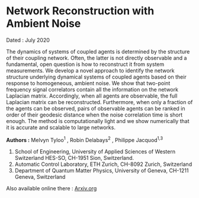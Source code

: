 # Network Reconstruction with Ambient Noise 

Dated : July 2020 

The dynamics of systems of coupled agents is determined by the structure of their coupling network. Often, the latter is not directly observable and a fundamental, open question is how to reconstruct it from system measurements. We develop a novel approach to identify the network structure underlying dynamical systems of coupled agents based on their response to homogeneous, ambient noise. We show that two-point frequency signal correlators contain all the information on the network Laplacian matrix. Accordingly, when all agents are observable, the full Laplacian matrix can be reconstructed. Furthermore, when only a fraction of the agents can be observed, pairs of observable agents can be ranked in order of their geodesic distance when the noise correlation time is short enough. The method is computationally light and we show numerically that it is accurate and scalable to large networks. 

**Authors :** Melvyn Tyloo<sup>1</sup> , Robin Delabays<sup>2</sup> , Philippe Jacquod<sup>1,3</sup> 

1) School of Engineering, University of Applied Sciences of Western Switzerland HES-SO, CH-1951 Sion, Switzerland.
2) Automatic Control Laboratory, ETH Zurich, CH-8092 Zurich, Switzerland
3) Department of Quantum Matter Physics, University of Geneva, CH-1211 Geneva, Switzerland

Also available online there : [Arxiv.org](https://arxiv.org/abs/2007.16136) 



<!-- keywords: network_robustness, Inference, network, reconstruction, noise-->

<!-- link: -->